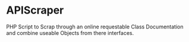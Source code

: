# APIScraper
PHP Script to Scrap through an online requestable Class Documentation and combine useable Objects from there interfaces.
